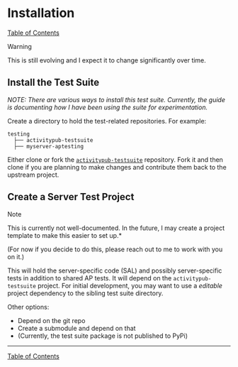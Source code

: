 # Installation

[Table of Contents](toc.md)

> [!WARNING]
> This is still evolving and I expect it to change significantly over time.

## Install the Test Suite

*NOTE: There are various ways to install this test suite. Currently, the guide is documenting how I have been using the suite for experimentation.*

Create a directory to hold the test-related repositories. For example:

```
testing
  ├── activitypub-testsuite
  ├── myserver-aptesting
```

Either clone or fork the [`activitypub-testsuite`](https://github.com/steve-bate/activitypub-testsuite) repository. Fork it and then clone if you are planning to make changes and contribute them back to the upstream project.

## Create a Server Test Project

> [!NOTE]
> This is currently not well-documented. In the future, I may create a project template to make this easier to set up.*

(For now if you decide to do this, please reach out to me to work with you on it.)

This will hold the server-specific code (SAL) and possibly server-specific tests in addition to shared AP tests. It will depend on the `activitypub-testsuite` project. For initial development, you may want to use a *editable* project dependency to the sibling test suite directory.

Other options:
  * Depend on the git repo
  * Create a submodule and depend on that
  * (Currently, the test suite package is not published to PyPi)

---
[Table of Contents](toc.md)
